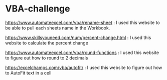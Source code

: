 # VBA-challenge
https://www.automateexcel.com/vba/rename-sheet : I used this website to be able to pull each sheets name in the Workbook.

https://www.skillsyouneed.com/num/percent-change.html : I used this website to calculate the percent change

https://www.automateexcel.com/vba/round-functions : I used this website to figure out how to round to 2 decimals

https://excelchamps.com/vba/autofit/ : I used this website to figure out how to AutoFit text in a cell
